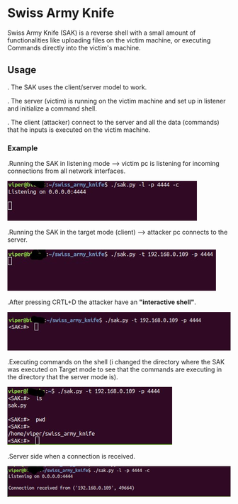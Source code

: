 # Swiss Army Knife
Swiss Army Knife (SAK) is a reverse shell
with a small amount of functionalities
like uploading files on the victim machine, or executing Commands directly into the victim's machine.

## Usage
. The SAK uses the client/server model to work.

. The server (victim) is running on the victim machine and set up in listener and initialize a command shell.

. The client (attacker) connect to the server and all the data (commands) that he inputs is executed on the victim machine.

### Example
.Running the SAK in listening mode --> victim pc is listening for incoming connections from all network interfaces.

![Alt text](./1.jpeg)

.Running the SAK in the target mode (client) --> attacker pc connects to the server.

![Alt text](2.jpeg)

.After pressing CRTL+D the attacker have an **"interactive shell"**.

![Alt text](3.jpeg)

.Executing commands on the shell (i changed the directory where the SAK was executed on Target mode to see that the commands are executing in the directory that the server mode is).

![Alt text](4.jpeg?)

.Server side when a connection is received.

![Alt text](5.jpeg)

